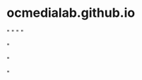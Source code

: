 # ocmedialab.github.io

<!-- https://docs.github.com/en/pages/configuring-a-custom-domain-for-your-github-pages-site -->

<!-- https://docs.github.com/en/pages -->

<!-- https://js.org -->

<!-- https://devcenter.heroku.com/articles/error-pages#testing -->

"
"
"
"

"

"

"
